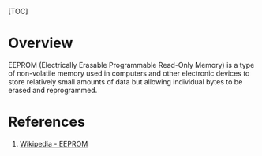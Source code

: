 [TOC]

# Overview
EEPROM (Electrically Erasable Programmable Read-Only Memory) is a type of non-volatile memory used in computers and other electronic devices to store relatively small amounts of data but allowing individual bytes to be erased and reprogrammed.

# References
1. [Wikipedia - EEPROM][1]

[1]: https://en.wikipedia.org/wiki/EEPROM "Wikipedia - EEPROM"
